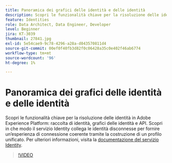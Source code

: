 ```yaml
---
title: Panoramica dei grafici delle identità e delle identità
description: Scopri le funzionalità chiave per la risoluzione delle identità in Adobe Experience Platform&mdash;identity collection, identity graphs e API. Scopri in che modo il servizio Identity collega le identità disconnesse per fornire un’esperienza di connessione coerente tramite la costruzione di un profilo unificato.
feature: Identities
role: Data Architect, Data Engineer, Developer
level: Beginner
jira: KT-3039
thumbnail: 27841.jpg
exl-id: 5e54cae9-9c78-4296-a28a-d043570811d4
source-git-commit: 00ef0f40fb3d82f0c06428a35c0e402f46ab6774
workflow-type: tm+mt
source-wordcount: '96'
ht-degree: 1%

---
```


# Panoramica dei grafici delle identità e delle identità

Scopri le funzionalità chiave per la risoluzione delle identità in Adobe Experience Platform: raccolta di identità, grafici delle identità e API. Scopri in che modo il servizio Identity collega le identità disconnesse per fornire un’esperienza di connessione coerente tramite la costruzione di un profilo unificato. Per ulteriori informazioni, visita la [documentazione del servizio Identity](https://experienceleague.adobe.com/docs/experience-platform/identity/home.html?lang=it).

>[!VIDEO](https://video.tv.adobe.com/v/27841?learn=on)

